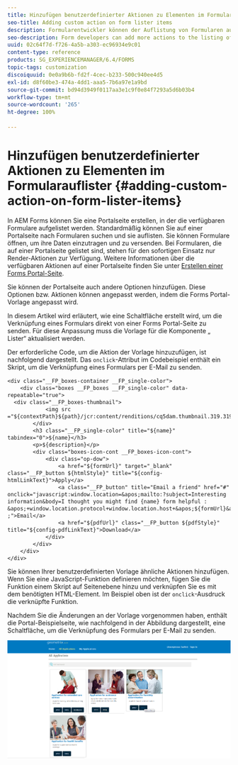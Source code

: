 ```yaml
---
title: Hinzufügen benutzerdefinierter Aktionen zu Elementen im Formularauflister
seo-title: Adding custom action on form lister items
description: Formularentwickler können der Auflistung von Formularen auf der Forms Portal-Seite weitere Aktionen hinzufügen. Standardmäßig können Sie über die Formularauflistung auf das Formular zugreifen, es ausfüllen und versenden.
seo-description: Form developers can add more actions to the listing of forms on the forms portal page. By default, the form listing allows you to access the form, fill it, and submit it.
uuid: 02c64f7d-f726-4a5b-a303-ec96934e9c01
content-type: reference
products: SG_EXPERIENCEMANAGER/6.4/FORMS
topic-tags: customization
discoiquuid: 0e0a9b6b-fd2f-4cec-b233-500c940ee4d5
exl-id: d8f60be3-474a-4dd1-aaa5-7b6a97e1a9bd
source-git-commit: bd94d3949f0117aa3e1c9f0e84f7293a5d6b03b4
workflow-type: tm+mt
source-wordcount: '265'
ht-degree: 100%

---
```


# Hinzufügen benutzerdefinierter Aktionen zu Elementen im Formularauflister {#adding-custom-action-on-form-lister-items}

In AEM Forms können Sie eine Portalseite erstellen, in der die verfügbaren Formulare aufgelistet werden. Standardmäßig können Sie auf einer Portalseite nach Formularen suchen und sie auflisten. Sie können Formulare öffnen, um ihre Daten einzutragen und zu versenden. Bei Formularen, die auf einer Portalseite gelistet sind, stehen für den sofortigen Einsatz nur Render-Aktionen zur Verfügung. Weitere Informationen über die verfügbaren Aktionen auf einer Portalseite finden Sie unter [Erstellen einer Forms Portal-Seite](/help/forms/using/creating-form-portal-page.md).

Sie können der Portalseite auch andere Optionen hinzufügen. Diese Optionen bzw. Aktionen können angepasst werden, indem die Forms Portal-Vorlage angepasst wird.

In diesem Artikel wird erläutert, wie eine Schaltfläche erstellt wird, um die Verknüpfung eines Formulars direkt von einer Forms Portal-Seite zu senden. Für diese Anpassung muss die Vorlage für die Komponente „ Lister“ aktualisiert werden.

Der erforderliche Code, um die Aktion der Vorlage hinzuzufügen, ist nachfolgend dargestellt. Das `onclick`-Attribut im Codebeispiel enthält ein Skript, um die Verknüpfung eines Formulars per E-Mail zu senden.

```mxml
<div class="__FP_boxes-container __FP_single-color">
    <div class="boxes __FP_boxes __FP_single-color" data-repeatable="true">
  <div class="__FP_boxes-thumbnail">
            <img src ="${contextPath}${path}/jcr:content/renditions/cq5dam.thumbnail.319.319.png">
        </div>
        <h3 class="__FP_single-color" title="${name}" tabindex="0">${name}</h3>
        <p>${description}</p>
        <div class="boxes-icon-cont __FP_boxes-icon-cont">
            <div class="op-dow">
                <a href="${formUrl}" target="_blank" class="__FP_button ${htmlStyle}" title="${config-htmlLinkText}">Apply</a>
                <a class="__FP_button" title="Email a friend" href="#" onclick="javascript:window.location=&apos;mailto:?subject=Interesting information&body=I thought you might find {name} form helpful :  &apos;+window.location.protocol+window.location.host+&apos;${formUrl}&apos; ;">Email</a>
                <a href="${pdfUrl}" class="__FP_button ${pdfStyle}" title="${config-pdfLinkText}">Download</a>
            </div>
        </div>
    </div>
</div>
```

Sie können Ihrer benutzerdefinierten Vorlage ähnliche Aktionen hinzufügen. Wenn Sie eine JavaScript-Funktion definieren möchten, fügen Sie die Funktion einem Skript auf Seitenebene hinzu und verknüpfen Sie es mit dem benötigten HTML-Element. Im Beispiel oben ist der `onclick`-Ausdruck die verknüpfte Funktion.

Nachdem Sie die Änderungen an der Vorlage vorgenommen haben, enthält die Portal-Beispielseite, wie nachfolgend in der Abbildung dargestellt, eine Schaltfläche, um die Verknüpfung des Formulars per E-Mail zu senden.

![email](assets/email.png)
